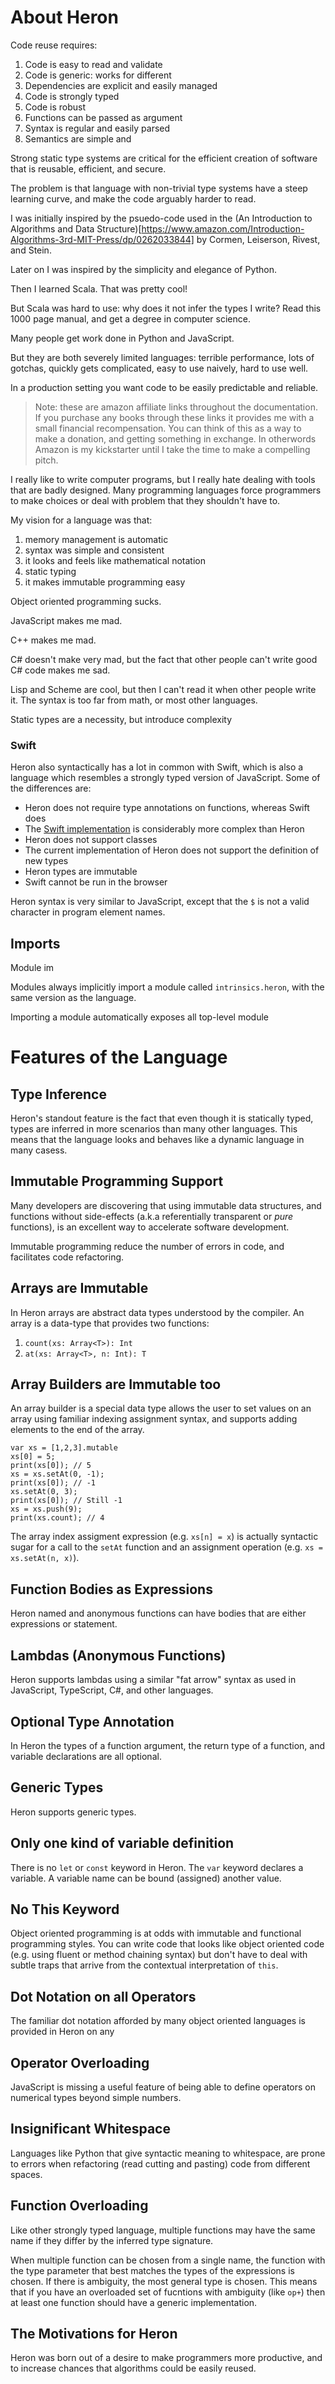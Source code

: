 # About Heron

Code reuse requires:
1. Code is easy to read and validate
1. Code is generic: works for different 
1. Dependencies are explicit and easily managed 
1. Code is strongly typed
1. Code is robust 
1. Functions can be passed as argument 
1. Syntax is regular and easily parsed
1. Semantics are simple and 

Strong static type systems are critical for the efficient creation of software that is reusable, efficient, and secure.  

The problem is that language with non-trivial type systems have a steep learning curve, and make the code arguably harder to read. 

I was initially inspired by the psuedo-code used in the (An Introduction to Algorithms and Data Structure)[https://www.amazon.com/Introduction-Algorithms-3rd-MIT-Press/dp/0262033844] by Cormen, Leiserson, Rivest, and Stein. 

Later on I was inspired by the simplicity and elegance of Python. 

Then I learned Scala. That was pretty cool! 

But Scala was hard to use: why does it not infer the types I write? Read this 1000 page manual, and get a degree in computer science.

Many people get work done in Python and JavaScript. 

But they are both severely limited languages: terrible performance, lots of gotchas, quickly gets complicated, easy to use naively, hard to use well. 

In a production setting you want code to be easily predictable and reliable. 

> Note: these are amazon affiliate links throughout the documentation. If you purchase any books through these links it provides me with a small financial recompensation. You can think of this as a way to make a donation, and getting something in exchange. In otherwords Amazon is my kickstarter until I take the time to make a compelling pitch. 

I really like to write computer programs, but I really hate dealing with tools that are badly designed. Many programming languages force programmers to make choices or deal with problem that they shouldn't have to.

My vision for a language was that:
1. memory management is automatic
1. syntax was simple and consistent
1. it looks and feels like mathematical notation
1. static typing 
1. it makes immutable programming easy 

Object oriented programming sucks. 

JavaScript makes me mad. 

C++ makes me mad. 

C# doesn't make very mad, but the fact that other people can't write good C# code makes me sad. 

Lisp and Scheme are cool, but then I can't read it when other people write it. The syntax is too far from math, or most other languages. 

Static types are a necessity, but introduce complexity 

 


### Swift

Heron also syntactically has a lot in common with Swift, which is also a language which resembles a strongly typed version of JavaScript. Some of the differences are:

* Heron does not require type annotations on functions, whereas Swift does
* The [Swift implementation](https://github.com/apple/swift) is considerably more complex than Heron 
* Heron does not support classes
* The current implementation of Heron does not support the definition of new types
* Heron types are immutable 
* Swift cannot be run in the browser 

Heron syntax is very similar to JavaScript, except that the `$` is not a valid character in program element names.  


## Imports 

Module im

Modules always implicitly import a module called `intrinsics.heron`, with the same version as the language.  

Importing a module automatically exposes all top-level module 

# Features of the Language 

## Type Inference

Heron's standout feature is the fact that even though it is statically typed, types are inferred in more scenarios than many other languages. This means that the language looks and behaves like a dynamic language in many casess.    

## Immutable Programming Support 

Many developers are discovering that using immutable data structures, and functions without side-effects (a.k.a referentially transparent or *pure* functions), is an excellent way to accelerate software development. 

Immutable programming reduce the number of errors in code, and facilitates code refactoring.  

## Arrays are Immutable 

In Heron arrays are abstract data types understood by the compiler. An array is a data-type that provides two functions:
1. `count(xs: Array<T>): Int`
2. `at(xs: Array<T>, n: Int): T`

## Array Builders are Immutable too

An array builder is a special data type allows the user to set values on an array using familiar indexing assignment syntax, and supports adding elements to the end of the array. 

```
var xs = [1,2,3].mutable
xs[0] = 5;
print(xs[0]); // 5
xs = xs.setAt(0, -1);
print(xs[0]); // -1
xs.setAt(0, 3); 
print(xs[0]); // Still -1
xs = xs.push(9);
print(xs.count); // 4
```

The array index assigment expression (e.g. `xs[n] = x`) is actually syntactic sugar for a call to the `setAt` function and an assignment operation (e.g. `xs = xs.setAt(n, x)`).

## 

## Function Bodies as Expressions

Heron named and anonymous functions can have bodies that are either expressions or statement. 

## Lambdas (Anonymous Functions)

Heron supports lambdas using a similar "fat arrow" syntax as used in JavaScript, TypeScript, C#, and other languages. 


## Optional Type Annotation 

In Heron the types of a function argument, the return type of a function, and variable declarations are all optional. 

## Generic Types

Heron supports generic types.    



## Only one kind of variable definition 

There is no `let` or `const` keyword in Heron. The `var` keyword declares a variable. A variable name can be bound (assigned) another value. 

## No This Keyword

Object oriented programming is at odds with immutable and functional programming styles. You can write code that looks like object oriented code (e.g. using fluent or method chaining syntax) but don't have to deal with subtle traps that arrive from the contextual interpretation of `this`. 

## Dot Notation on all Operators 

The familiar dot notation afforded by many object oriented languages is provided in Heron on any 

## Operator Overloading

JavaScript is missing a useful feature of being able to define operators on numerical types beyond simple numbers. 

## Insignificant Whitespace

Languages like Python that give syntactic meaning to whitespace, are prone to errors when refactoring (read cutting and pasting) code from different spaces.  

## Function Overloading 

Like other strongly typed language, multiple functions may have the same name if they differ by the inferred type signature. 

When multiple function can be chosen from a single name, the function with the type parameter that best matches the types of the expressions is chosen. If there is ambiguity, the most general type is chosen. This means that if you have an overloaded set of fucntions with ambiguity (like `op+`) then at least one function should have a generic implementation.  


 
## The Motivations for Heron 

Heron was born out of a desire to make programmers more productive, and to increase chances that algorithms could be easily reused. 

